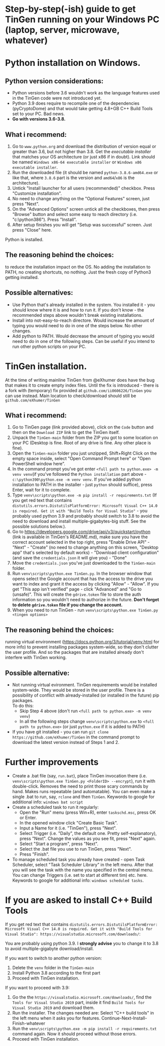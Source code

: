# Step-by-step(-ish) guide to get TinGen running on your Windows PC (laptop, server, microwave, whatever)

# Python installation on Windows.  
## Python version considerations: 
* Python versions before 3.6 wouldn't work as the language features used in the TinGen code were not introduced yet.
* Python 3.9 does require to recompile one of the dependencies (pyCryptoDome) and that would take getting 4.8+GB C++ Build Tools set to your PC. Bad news. 
* **Go with versions 3.6-3.8.**  

## What i recommend:
1. Go to `www.python.org` and download the distribution of version equal or greater than 3.6, but not higher than 3.8. Get the *executable installer* that matches your OS architecture (or just x86 if in doubt). Link should be named `Windows x86-64 executable installer` or `Windows x86 executable installer`.
2. Run the downloaded file (it should be named `python-3.8.6-amd64.exe` or like that, where `3.8.6` part is the version and `amd64`/`x86` is the architecture).
3. Untick "Install launcher for all users (recommended)" checkbox. Press "Customize installation".
4. No need to change anything on the "Optional Features" screen, just press "Next".
5. On the "Advanced Options" screen untick all the checkboxes, then press "Browse" button and select some easy to reach directory (i.e. "c:\python386"). Press "Install".
6. After setup finishes you will get "Setup was successful" screen. Just press "Close" here.

Python is installed.  

## The reasoning behind the choices:
to reduce the installation impact on the OS. No adding the installation to PATH, no creating shortcuts, no nothing. Just the fresh copy of Python3 getting installed.

## Possible alternatives:
* Use Python that's already installed in the system. You installed it - you should know where it is and how to run it. If you don't know - the recommended steps above wouldn't break existing installations.
* Install into not-easy-to-reach directore. Would increase the amount of typing you would need to do in one of the steps below. No other changes.
* Add python to PATH. Would decrease the amount of typing you would need to do in one of the following steps. Can be useful if you intend to run other python scripts on your PC.

# TinGen installation.
At the time of writing mainline TinGen from @eXhumer does have the bug that makes it to create empty index files. Until the fix is introduced - there is a fork with (temporary) fix provided at `github.com/ii0606226/TinGen` you can use instead. Main location to check/download should still be `github.com/eXhumer/TinGen`
## What i recommend:
1. Go to TinGen page (link provided above), click on the `Code` button and then on the `Download ZIP` link to get the TinGen itself.
2. Unpack the `TinGen-main` folder from the ZIP you got to some location on your PC (Desktop is fine. Root of any drive is fine. Any other place is fine).
3. Open the `TinGen-main` folder you just unzipped, Shift+Right Click on the empty space inside, select "Open Command Prompt here" or "Open PowerShell window here".
4. In the command prompt you've got enter `<full path to python.exe> -m venv venv`(if you've followed the `Python installation` part above - `c:\python390\python.exe -m venv venv`. If you've added python installation to PATH in the installer - just `python` should suffice), press Enter, wait for it to complete.
5. Type `venv\scripts\python.exe -m pip install -r requirements.txt` (If you get red text that contains `distutils.errors.DistutilsPlatformError: Microsoft Visual C++ 14.0 is required. Get it with "Build Tools for Visual Studio"` - you probably used python 3.9 and probably should switch to 3.8 to avoid the need to download and install multiple-gigabytes-big stuff. See the possible solutions below.).
6. Go to https://developers.google.com/drive/api/v3/quickstart/python (link is available in TinGen's README.md), make sure you have the correct account selected in the top right, press "Enable Drive API" - "Next" - "Create" (no need to change anything on this screen, "Desktop app" that's selected by default works) - "Download client configuration" (and save the `credentials.json` it will give you) - "Done"
7. Move the `credentials.json` you've just downloaded to the `TinGen-main` folder.
8. Run `venv\scripts\python.exe TinGen.py`. In the browser window that opens select the Google account that has the access to the drive you want to index and grant it the access by clicking "Allow" - "Allow". If you get "This app isn't verified" page - click "Advanced" and "Go to <whatever> (unsafe)". This will create the `gdrive.token` file to store the auth information so you wouldn't need to authorize in the future. **Don't forget to delete `gdrive.token` file if you change the account.**
9. When you need to run TinGen - run `venv\scripts\python.exe TinGen.py <tingen options>`

## The reasoning behind the choices:
running virtual environment (https://docs.python.org/3/tutorial/venv.html for more info) to prevent installing packages system-wide, so they don't clutter the user profile. And so the packages that are installed already don't interfere with TinGen working.

## Possible alternative:
* Not running virtual evironment. TinGen requirements would be installed system-wide. They would be stored in the user profile. There is a possibility of conflict with already-installed (or installed in the future) pip packages.  
To do this:
  * Skip Step 4 above (don't run `<full path to python.exe> -m venv venv`)
  * In all the following steps change `venv\scripts\python.exe` to `<full path to python.exe>` (or just `python.exe` if it is added to PATH)
* If you have git installed - you can run `git clone https://github.com/eXhumer/TinGen` in the command prompt to download the latest version instead of Steps 1 and 2.

# Further improvements 
* Create a .bat file (say, `run.bat`), place TinGen invocation there (i.e. `venv\scripts\python.exe TinGen.py <FolderID> --encrypt`), run it with double-click. Removes the need to print those scary commands by hand. Makes runs repeatable (and automatable). You can even make a single .bat to run, say, `rclone` and then `TinGen`. Keywords to google for additional info: `windows bat script`
* Create a scheduled task to run it regularly: 
  * Open the "Run" menu (press Win+R), enter `taskschd.msc`, press OK or Enter. 
  * In the opened window click "Create Basic Task".
  * Input a Name for it (i.e. "TinGen"), press "Next".
  * Select Trigger (i.e. "Daily", the default one. Pretty self-explanatory), press "Next". Change the values as you see fit, press "Next" again.
  * Select "Start a program", press "Next".
  * Select the .bat file you use to run TinGen, press "Next".
  * Press "Finish".
* To manage scheduled task you already have created - open Task Scheduler, select "Task Scheduler Library" in the left menu. After that you will see the task with the name you specified in the central menu. You can change Triggers (i.e. set to start at different tim) etc. here. Keywords to google for additional info: `windows scheduled tasks`.

# If you are asked to install C++ Build Tools
If you get red text that contains `distutils.errors.DistutilsPlatformError: Microsoft Visual C++ 14.0 is required. Get it with "Build Tools for Visual Studio": https://visualstudio.microsoft.com/downloads/`:

You are probably using python 3.9. I **strongly advise** you to change it to 3.8 to avoid multiple-gigabyte download/install.  

If you want to switch to another python version:
1. Delete the `venv` folder in the `TinGen-main`
2. Install Python 3.8 according to the first part
3. Proceed with TinGen installation.

If you want to proceed with 3.9:
1. Go the the `https://visualstudio.microsoft.com/downloads/`, find the `Tools for Visual Studio 2019` part, inside it find `Build Tools for Visual Studio 2019` and download them.
2. Run the installer. The changes needed are: Select "C++ build tools" in the left menu when it asks you for features. Continue-Next-Install-Finish-whatever
3. Run the `venv\scripts\python.exe -m pip install -r requirements.txt` command again. Now it should proceed without those errors.
4. Proceed with TinGen installation.
